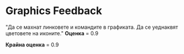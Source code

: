 
# Graphics Feedback #
"Да се махнат линковете и командите в графиката.
Да се уеднаквят цветовете на иконите."
**Оценка** = 0.9

**Крайна оценка** = 0.9



